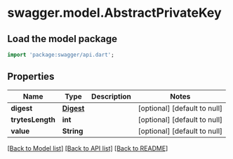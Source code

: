 # swagger.model.AbstractPrivateKey

## Load the model package
```dart
import 'package:swagger/api.dart';
```

## Properties
Name | Type | Description | Notes
------------ | ------------- | ------------- | -------------
**digest** | [**Digest**](Digest.md) |  | [optional] [default to null]
**trytesLength** | **int** |  | [optional] [default to null]
**value** | **String** |  | [optional] [default to null]

[[Back to Model list]](../README.md#documentation-for-models) [[Back to API list]](../README.md#documentation-for-api-endpoints) [[Back to README]](../README.md)


